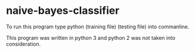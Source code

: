 # naive-bayes-classifier

To run this program type
  python (training file) (testing file)
into commanline. 

This program was written in python 3 and python 2 was not taken into consideration.
